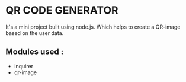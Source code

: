 # QR CODE GENERATOR

It's a mini project built using node.js. Which helps to create a QR-image based on the user data.

## Modules used :
- inquirer
- qr-image
